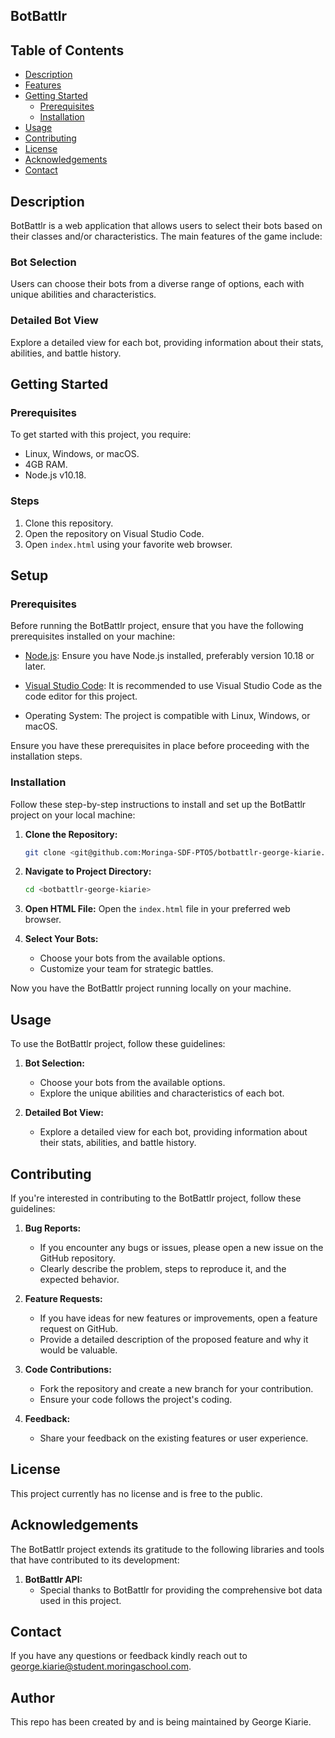 ## BotBattlr 

## Table of Contents

- [Description](#description)
- [Features](#features)
- [Getting Started](#getting-started)
  - [Prerequisites](#prerequisites)
  - [Installation](#installation)
- [Usage](#usage)
- [Contributing](#contributing)
- [License](#license)
- [Acknowledgements](#acknowledgements)
- [Contact](#contact)

## Description

BotBattlr is a web application that allows users to select their bots based on their classes and/or characteristics. The main features of the game include:

### Bot Selection
Users can choose their bots from a diverse range of options, each with unique abilities and characteristics.

### Detailed Bot View
Explore a detailed view for each bot, providing information about their stats, abilities, and battle history.

## Getting Started

### Prerequisites

To get started with this project, you require:

- Linux, Windows, or macOS.
- 4GB RAM.
- Node.js v10.18.

### Steps

1. Clone this repository.
2. Open the repository on Visual Studio Code.
3. Open `index.html` using your favorite web browser.

## Setup 

### Prerequisites

Before running the BotBattlr project, ensure that you have the following prerequisites installed on your machine:

- [Node.js](https://nodejs.org/): Ensure you have Node.js installed, preferably version 10.18 or later.

- [Visual Studio Code](https://code.visualstudio.com/): It is recommended to use Visual Studio Code as the code editor for this project.

- Operating System: The project is compatible with Linux, Windows, or macOS.

Ensure you have these prerequisites in place before proceeding with the installation steps.

### Installation

Follow these step-by-step instructions to install and set up the BotBattlr project on your local machine:

1. **Clone the Repository:**
    ```bash
    git clone <git@github.com:Moringa-SDF-PTO5/botbattlr-george-kiarie.git>
    ```

2. **Navigate to Project Directory:**
    ```bash
    cd <botbattlr-george-kiarie>
    ```

3. **Open HTML File:**
    Open the `index.html` file in your preferred web browser.

4. **Select Your Bots:**
    - Choose your bots from the available options.
    - Customize your team for strategic battles.

Now you have the BotBattlr project running locally on your machine.

## Usage

To use the BotBattlr project, follow these guidelines:

1. **Bot Selection:**
   - Choose your bots from the available options.
   - Explore the unique abilities and characteristics of each bot.

3. **Detailed Bot View:**
   - Explore a detailed view for each bot, providing information about their stats, abilities, and battle history.

## Contributing

If you're interested in contributing to the BotBattlr project, follow these guidelines:

1. **Bug Reports:**
   - If you encounter any bugs or issues, please open a new issue on the GitHub repository.
   - Clearly describe the problem, steps to reproduce it, and the expected behavior.

2. **Feature Requests:**
   - If you have ideas for new features or improvements, open a feature request on GitHub.
   - Provide a detailed description of the proposed feature and why it would be valuable.

3. **Code Contributions:**
   - Fork the repository and create a new branch for your contribution.
   - Ensure your code follows the project's coding.

4. **Feedback:**
   - Share your feedback on the existing features or user experience.

## License

This project currently has no license and is free to the public.

## Acknowledgements

The BotBattlr project extends its gratitude to the following libraries and tools that have contributed to its development:

1. **BotBattlr API:**
   - Special thanks to BotBattlr for providing the comprehensive bot data used in this project.

## Contact

If you have any questions or feedback kindly reach out to george.kiarie@student.moringaschool.com.

## Author

This repo has been created by and is being maintained by George Kiarie.